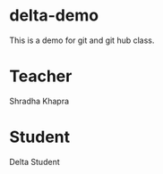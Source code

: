 # delta-demo
This is a demo for git and git hub class. 
# Teacher
Shradha Khapra 
# Student 
Delta Student

